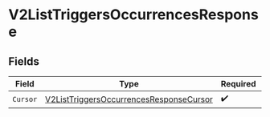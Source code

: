 # V2ListTriggersOccurrencesResponse


## Fields

| Field                                                                                                         | Type                                                                                                          | Required                                                                                                      | Description                                                                                                   |
| ------------------------------------------------------------------------------------------------------------- | ------------------------------------------------------------------------------------------------------------- | ------------------------------------------------------------------------------------------------------------- | ------------------------------------------------------------------------------------------------------------- |
| `Cursor`                                                                                                      | [V2ListTriggersOccurrencesResponseCursor](../../Models/Components/V2ListTriggersOccurrencesResponseCursor.md) | :heavy_check_mark:                                                                                            | N/A                                                                                                           |